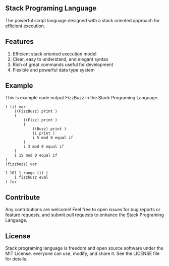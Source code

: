 ## Stack Programing Language
The powerful script language designed with a stack oriented approach for efficient execution.

## Features
1. Efficient stack oriented execution model
2. Clear, easy to understand, and elegant syntax
3. Rich of great commands useful for development
4. Flexible and powerful data type system 

## Example
This is example code output FizzBuzz in the Stack Programing Language.
```stack
( (i) var
    ((FizzBuzz) print )
    ( 
        ((Fizz) print )
        (
            ((Buzz) print )
            (i print )
            i 5 mod 0 equal if 
        )
        i 3 mod 0 equal if 
    ) 
    i 15 mod 0 equal if
)
(fizzbuzz) var

1 101 1 range (i) (
    i fizzbuzz eval
) for
```

## Contribute
Any contributions are welcome! Feel free to open issues for bug reports or feature requests, and submit pull requests to enhance the Stack Programing Language.

## License
Stack programing language is freedom and open source software under the MIT License. everyone can use, modify, and share it. See the LICENSE file for details.
